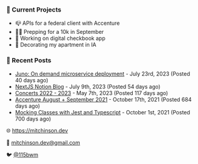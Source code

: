 ### 📌 Current Projects
- 📪 APIs for a federal client with Accenture
- 🏃🏼 Prepping for a 10k in September
- 🤑 Working on digital checkbook app
- 🏡 Decorating my apartment in IA

### 📝 Recent Posts

- [Juno: On demand microservice deployment](https://blog.mitchinson.dev/juno) - July 23rd, 2023 (Posted 40 days ago)
- [NextJS Notion Blog](https://blog.mitchinson.dev/blog-2023) - July 9th, 2023 (Posted 54 days ago)
- [Concerts 2022 - 2023](https://blog.mitchinson.dev/concerts-2023) - May 7th, 2023 (Posted 117 days ago)
- [Accenture August + September 2021](https://blog.mitchinson.dev/pillar/aug-sep-21) - October 17th, 2021 (Posted 684 days ago)
- [Mocking Classes with Jest and Typescript](https://blog.mitchinson.dev/jest-typescript-mocks) - October 1st, 2021 (Posted 700 days ago)

🌐 https://mitchinson.dev

💌 mitchinson.dev@gmail.com

🐦 [@115bwm](https://twitter.com/115bwm)